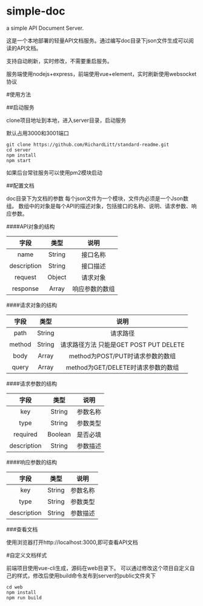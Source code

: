 # simple-doc

a simple API Document Server.

这是一个本地部署的轻量API文档服务。通过编写doc目录下json文件生成可以阅读的API文档。

支持自动刷新，实时修改，不需要重启服务。

服务端使用nodejs+express，前端使用vue+element，实时刷新使用websocket协议

#使用方法

##启动服务

clone项目地址到本地，进入server目录，启动服务

默认占用3000和3001端口

~~~
git clone https://github.com/RichardLitt/standard-readme.git
cd server
npm install
npm start
~~~

如果后台常驻服务可以使用pm2模块启动

##配置文档

doc目录下为文档的参数
每个json文件为一个模块，文件内必须是一个Json数组。
数组中的对象是每个API的描述对象，包括接口的名称、说明、请求参数、响应参数。

####API对象的结构

|字段|类型|说明|
|:---:|:---:|:---:|
|name|String|接口名称|
|description|String|接口描述|
|request|Object|请求对象|
|response|Array|响应参数的数组|

####请求对象的结构

|字段|类型|说明|
|:---:|:---:|:---:|
|path|String|请求路径|
|method|String|请求路径方法 只能是GET POST PUT DELETE|
|body|Array| method为POST/PUT时请求参数的数组|
|query|Array| method为GET/DELETE时请求参数的数组|

####请求参数的结构

|字段|类型|说明|
|:---:|:---:|:---:|
|key|String|参数名称|
|type|String|参数类型|
|required|Boolean|是否必填|
|description|String|参数描述|

####响应参数的结构

|字段|类型|说明|
|:---:|:---:|:---:|
|key|String|参数名称|
|type|String|参数类型|
|description|String|参数描述|

###查看文档

使用浏览器打开http://localhost:3000,即可查看API文档

#自定义文档样式

前端项目使用vue-cli生成，源码在web目录下。
可以通过修改这个项目自定义自己的样式，修改后使用build命令发布到server的public文件夹下

~~~
cd web
npm install
npm run build
~~~
